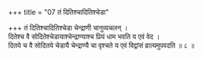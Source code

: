 +++
title = "07 तं दितिश्चादितिश्चेडा"

+++
तं दितिश्चादितिश्चेडा चेन्द्राणी चानुव्यचलन् ।  
दितेश्च वै सोदितेश्चेडायाश्चेन्द्राण्याश्च प्रियं धाम भवति य एवं वेद ।  
दितये च वै सोदितये चेडायै चेन्द्राण्यै चा वृश्चते य एवं विद्वांसं व्रात्यमुपवदति ॥ ८ ॥